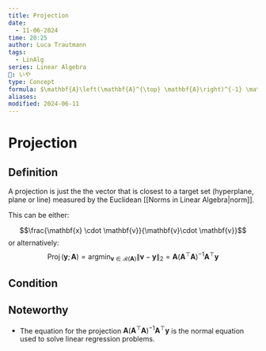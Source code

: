 ```yaml
---
title: Projection
date:
  - 11-06-2024
time: 20:25
author: Luca Trautmann
tags:
  - LinAlg
series: Linear Algebra
🍙: いや
type: Concept
formula: $\mathbf{A}\left(\mathbf{A}^{\top} \mathbf{A}\right)^{-1} \mathbf{A}^{\top} \boldsymbol{y}$
aliases: 
modified: 2024-06-11
---
```

# Projection
## Definition
A projection is just the the vector that is closest to a target set (hyperplane, plane or line) measured by the Euclidean [[Norms in Linear Algebra|norm]]. 

This can be either: 

$$\frac{\mathbf{x} \cdot \mathbf{v}}{\mathbf{v}\cdot \mathbf{v}}$$ or alternatively: 
$$\operatorname{Proj}(\boldsymbol{y} ; \mathbf{A})=\operatorname{argmin}_{\boldsymbol{v} \in \mathcal{R}(\mathbf{A})}\|\boldsymbol{v}-\boldsymbol{y}\|_2=\mathbf{A}\left(\mathbf{A}^{\top} \mathbf{A}\right)^{-1} \mathbf{A}^{\top} \boldsymbol{y}$$

## Condition


## Noteworthy
- The equation for the projection $\mathbf{A}\left(\mathbf{A}^{\top} \mathbf{A}\right)^{-1} \mathbf{A}^{\top} \boldsymbol{y}$ is the normal equation used to solve linear regression problems. 